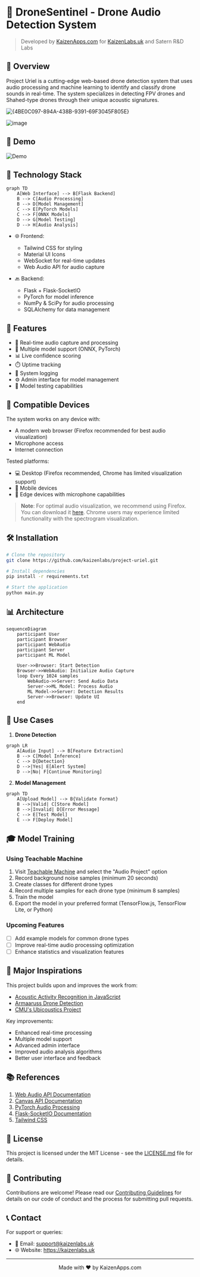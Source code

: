 # 🎯 DroneSentinel - Drone Audio Detection System

> Developed by [KaizenApps.com](https://KaizenApps.com) for [KaizenLabs.uk](https://KaizenLabs.uk) and Satern R&D Labs

## 🌟 Overview

Project Uriel is a cutting-edge web-based drone detection system that uses audio processing and machine learning to identify and classify drone sounds in real-time. The system specializes in detecting FPV drones and Shahed-type drones through their unique acoustic signatures.

![{4BE0C097-894A-438B-9391-69F3045F805E}](https://github.com/user-attachments/assets/98f03e2c-6f4e-451f-b6ab-dd3230b5d586)

![image](https://github.com/user-attachments/assets/1c6acd55-3404-4dba-bfc1-57597b49d964)


## 🎥 Demo

![Demo](demo.gif)

## 🔧 Technology Stack

```mermaid
graph TD
    A[Web Interface] --> B[Flask Backend]
    B --> C[Audio Processing]
    B --> D[Model Management]
    C --> E[PyTorch Models]
    C --> F[ONNX Models]
    D --> G[Model Testing]
    D --> H[Audio Analysis]
```

- 🌐 Frontend:
  - Tailwind CSS for styling
  - Material UI Icons
  - WebSocket for real-time updates
  - Web Audio API for audio capture

- 🔙 Backend:
  - Flask + Flask-SocketIO
  - PyTorch for model inference
  - NumPy & SciPy for audio processing
  - SQLAlchemy for data management

## 🚀 Features

- 🎤 Real-time audio capture and processing
- 🤖 Multiple model support (ONNX, PyTorch)
- 📊 Live confidence scoring
- ⏱️ Uptime tracking
- 📝 System logging
- ⚙️ Admin interface for model management
- 🧪 Model testing capabilities

## 📱 Compatible Devices

The system works on any device with:
- A modern web browser (Firefox recommended for best audio visualization)
- Microphone access
- Internet connection

Tested platforms:
- 💻 Desktop (Firefox recommended, Chrome has limited visualization support)
- 📱 Mobile devices
- 🎯 Edge devices with microphone capabilities

> **Note**: For optimal audio visualization, we recommend using Firefox. You can download it [here](https://www.mozilla.org/firefox/new/). Chrome users may experience limited functionality with the spectrogram visualization.

## 🛠️ Installation

```bash
# Clone the repository
git clone https://github.com/kaizenlabs/project-uriel.git

# Install dependencies
pip install -r requirements.txt

# Start the application
python main.py
```

## 📊 Architecture

```mermaid
sequenceDiagram
    participant User
    participant Browser
    participant WebAudio
    participant Server
    participant ML Model

    User->>Browser: Start Detection
    Browser->>WebAudio: Initialize Audio Capture
    loop Every 1024 samples
        WebAudio->>Server: Send Audio Data
        Server->>ML Model: Process Audio
        ML Model->>Server: Detection Results
        Server->>Browser: Update UI
    end
```

## 🎯 Use Cases

1. **Drone Detection**
```mermaid
graph LR
    A[Audio Input] --> B[Feature Extraction]
    B --> C[Model Inference]
    C --> D{Detection}
    D -->|Yes| E[Alert System]
    D -->|No| F[Continue Monitoring]
```

2. **Model Management**
```mermaid
graph TD
    A[Upload Model] --> B{Validate Format}
    B -->|Valid| C[Store Model]
    B -->|Invalid| D[Error Message]
    C --> E[Test Model]
    E --> F[Deploy Model]
```

## 🎓 Model Training

### Using Teachable Machine
1. Visit [Teachable Machine](https://teachablemachine.withgoogle.com/train) and select the "Audio Project" option
2. Record background noise samples (minimum 20 seconds)
3. Create classes for different drone types
4. Record multiple samples for each drone type (minimum 8 samples)
5. Train the model
6. Export the model in your preferred format (TensorFlow.js, TensorFlow Lite, or Python)

### Upcoming Features
- [ ] Add example models for common drone types
- [ ] Improve real-time audio processing optimization
- [ ] Enhance statistics and visualization features

## 🌟 Major Inspirations

This project builds upon and improves the work from:
- [Acoustic Activity Recognition in JavaScript](https://dev.to/devdevcharlie/acoustic-activity-recognition-in-javascript-2go4)
- [Armaaruss Drone Detection](https://github.com/Armaaruss/Armaaruss.github.io)
- [CMU's Ubicoustics Project](http://www.gierad.com/assets/ubicoustics/ubicoustics.pdf)

Key improvements:
- Enhanced real-time processing
- Multiple model support
- Advanced admin interface
- Improved audio analysis algorithms
- Better user interface and feedback

## 📚 References

1. [Web Audio API Documentation](https://developer.mozilla.org/en-US/docs/Web/API/Web_Audio_API)
2. [Canvas API Documentation](https://developer.mozilla.org/en-US/docs/Web/API/Canvas_API)
3. [PyTorch Audio Processing](https://pytorch.org/audio/stable/index.html)
4. [Flask-SocketIO Documentation](https://flask-socketio.readthedocs.io/)
5. [Tailwind CSS](https://tailwindcss.com/)

## 📄 License

This project is licensed under the MIT License - see the [LICENSE.md](LICENSE.md) file for details.

## 🤝 Contributing

Contributions are welcome! Please read our [Contributing Guidelines](CONTRIBUTING.md) for details on our code of conduct and the process for submitting pull requests.

## 📞 Contact

For support or queries:
- 📧 Email: support@kaizenlabs.uk
- 🌐 Website: https://kaizenlabs.uk

---

<p align="center">Made with ❤️ by KaizenApps.com</p>
